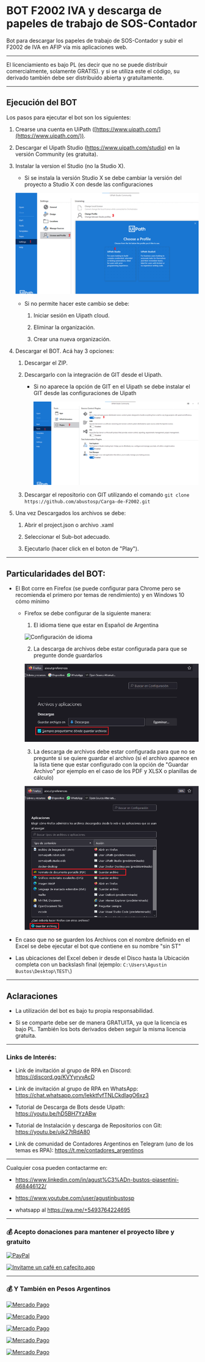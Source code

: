 # BOT F2002 IVA y descarga de papeles de trabajo de SOS-Contador

Bot para descargar los papeles de trabajo de SOS-Contador y subir el F2002 de IVA en AFIP vía mis aplicaciones web. 


---

El licenciamiento es bajo PL (es decir que no se puede distribuir comercialmente, solamente GRATIS). y si se utiliza este el código, su derivado también debe ser distribuido abierta y gratuitamente.

---

## Ejecución del BOT

Los pasos para ejecutar el bot son los siguientes:

1. Crearse una cuenta en UiPath ([https://www.uipath.com/](https://www.uipath.com/)).

2. Descargar el Uipath Studio (https://www.uipath.com/studio) en la versión Community (es gratuita).

3. Instalar la version el Studio (no la Studio X).

    - Si se instala la versión Studio X se debe cambiar la versión del proyecto a Studio X con desde las configuraciones

    ![Configuración de versión](https://github.com/abustosp/Configuraciones/blob/master/Uipath/Cambiar-a-Studio.png?raw=true "Configuración de versión")

      - Si no permite hacer este cambio se debe:

        1. Iniciar sesión en Uipath cloud.

        2. Eliminar la organización.

        3. Crear una nueva organización.

4. Descargar el BOT. Acá hay 3 opciones:
   
   1. Descargar el ZIP.
   
   2. Descargarlo con la integración de GIT desde el Uipath.

      - Si no aparece la opción de GIT en el Uipath se debe instalar el GIT desde las configuraciones de Uipath

        ![Configuración de GIT](https://github.com/abustosp/Configuraciones/blob/master/Uipath/Habilitar-GIT.png?raw=true "Configuración de GIT")
   
   3. Descargar el repositorio con GIT utilizando el comando `git clone https://github.com/abustosp/Carga-de-F2002.git`

5. Una vez Descargados los archivos se debe:
   
   1. Abrir el project.json o archivo .xaml

   2. Seleccionar el Sub-bot adecuado.
   
   3. Ejecutarlo (hacer click en el boton de "Play").


---

## Particularidades del BOT:

- El Bot corre en Firefox (se puede configurar para Chrome pero se recomienda el primero por temas de rendimiento) y en Windows 10 cómo mínimo

  - Firefox se debe configurar de la siguiente manera:

    1. El idioma tiene que estar en Español de Argentina

    ![Configuración de idioma](https://github.com/abustosp/Configuraciones/blob/master/Firefox/Idioma-Espa%C3%B1ol-ARG.png?raw=true "Configuración de idioma")

    2. La descarga de archivos debe estar configurada para que se pregunte donde guardarlos

    ![Configuración de descarga](https://github.com/abustosp/Configuraciones/blob/master/Firefox/Ubicacion-de-descargas.png?raw=true "Configuración de descarga")

    3. La descarga de archivos debe estar configurada para que no se pregunte si se quiere guardar el archivo (si el archivo aparece en la lista tiene que estar configurado con la opción de "Guardar Archivo" por ejemplo en el caso de los PDF y XLSX o planillas de cálculo)

    ![Configuración de descarga](https://github.com/abustosp/Configuraciones/blob/master/Firefox/Descarga-de-Archivos.png?raw=true "Configuración de descarga")

- En caso que no se guarden los Archivos con el nombre definido en el Excel se debe ejecutar el bot que contiene en su nombre "sin ST"

- Las ubicaciones del Excel deben ir desde el Disco hasta la Ubicación completa con un backslash final (ejemplo: `C:\Users\Agustin Bustos\Desktop\TEST\`)
  

---

## Aclaraciones

- La utilización del bot es bajo tu propia responsabilidad.

- Si se comparte debe ser de manera GRATUITA, ya que la licencia es bajo PL. También los bots derivados deben seguir la misma licencia gratuita.

---

### Links de Interés:

- Link de invitación al grupo de RPA en Discord: https://discord.gg/KVYyryvAcD

- Link de invitación al grupo de RPA en WhatsApp: https://chat.whatsapp.com/IekktfvfTNLCkdIagO6xz3

- Tutorial de Descarga de Bots desde Uipath: https://youtu.be/hD5BH7YzABw

- Tutorial de Instalación y descarga de Repositorios con Git: https://youtu.be/ujk27tRdA80

- Link de comunidad de Contadores Argentinos en Telegram (uno de los temas es RPA): https://t.me/contadores_argentinos



---

Cualquier cosa pueden contactarme en:

- https://www.linkedin.com/in/agust%C3%ADn-bustos-piasentini-468446122/

- https://www.youtube.com/user/agustinbustosp

- whatsapp al https://wa.me/+5493764224695

---


### 💰 Acepto donaciones para mantener el proyecto libre y gratuito


[![PayPal](https://img.shields.io/badge/PayPal-00457C?style=for-the-badge&logo=paypal&logoColor=white)](https://paypal.me/agustinbustosp)

[![Invitame un café en cafecito.app](https://cdn.cafecito.app/imgs/buttons/button_5.svg)](https://cafecito.app/abustos)

---

### 💰 Y También en Pesos Argentinos


[![Mercado Pago](https://img.shields.io/badge/Mercado%20Pago%20100-009ee3?style=for-the-badge&logo=mercadopago&logoColor=white)](https://mpago.la/2JBdGez)

[![Mercado Pago](https://img.shields.io/badge/Mercado%20Pago%20500-009ee3?style=for-the-badge&logo=mercadopago&logoColor=white)](https://mpago.la/2CwfjKE)

[![Mercado Pago](https://img.shields.io/badge/Mercado%20Pago%201.000-009ee3?style=for-the-badge&logo=mercadopago&logoColor=white)](https://mpago.la/21Xvpig)

[![Mercado Pago](https://img.shields.io/badge/Mercado%20Pago%205.000-009ee3?style=for-the-badge&logo=mercadopago&logoColor=white)](https://mpago.la/1s4D4mM)

[![Mercado Pago](https://img.shields.io/badge/Mercado%20Pago%2010.000-009ee3?style=for-the-badge&logo=mercadopago&logoColor=white)](https://mpago.la/1n9cimr)
